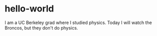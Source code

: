 # hello-world
I am a UC Berkeley grad where I studied physics. Today I will watch the Broncos, but they don't do physics. 
